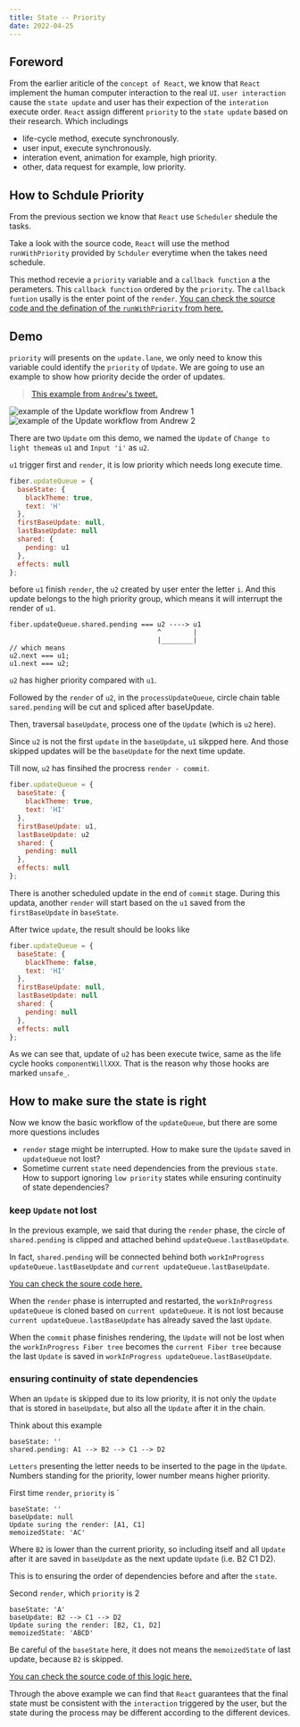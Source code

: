 ```yaml
---
title: State -- Priority
date: 2022-04-25
---
```


## Foreword

From the earlier ariticle of the `concept of React`, we know that `React` implement the human computer interaction to the real `UI`. `user interaction` cause the `state update` and user has their expection of the `interation` execute order. `React` assign different `priority` to the `state update` based on their research. Which includings

- life-cycle method, execute synchronously.
- user input, execute synchronously.
- interation event, animation for example, high priority.
- other, data request for example, low priority.

## How to Schdule Priority

From the previous section we know that `React` use `Scheduler` shedule the tasks.

Take a look with the source code, `React` will use the method `runWithPriority` provided by `Schduler` everytime when the takes need schedule.

This method recevie a `priority` variable and a `callback function` a the perameters. This `callback function` ordered by the `priority`. The `callback funtion` usally is the enter point of the `render`. [You can check the source code and the defination of the `runWithPriority` from here.](https://github.com/facebook/react/blob/970fa122d8188bafa600e9b5214833487fbf1092/packages/scheduler/src/Scheduler.js#L217)

## Demo

`priority` will presents on the `update.lane`, we only need to know this variable could identify the `priority` of `Update`. We are going to use an example to show how priority decide the order of updates.

> [This example from `Andrew`'s tweet.](https://twitter.com/acdlite/status/978412930973687808)

![example of the Update workflow from Andrew 1](../images/statepriority1.png)
![example of the Update workflow from Andrew 2](../images/statepriority2.png)

There are two `Update` om this demo, we named the `Update` of `Change to light theme`as `u1` and `Input 'i'` as `u2`.

`u1` trigger first and `render`, it is low priority which needs long execute time.

```js
fiber.updateQueue = {
  baseState: {
    blackTheme: true,
    text: 'H'
  },
  firstBaseUpdate: null,
  lastBaseUpdate: null
  shared: {
    pending: u1
  },
  effects: null
};
```

before `u1` finish `render`, the `u2` created by user enter the letter `i`. And this update belongs to the high priority group, which means it will interrupt the render of `u1`.

```
fiber.updateQueue.shared.pending === u2 ----> u1
                                     ^        |
                                     |________|
// which means
u2.next === u1;
u1.next === u2;
```

`u2` has higher priority compared with `u1`.

Followed by the `render` of `u2`, in the `processUpdateQueue`, circle chain table `sared.pending` will be cut and spliced after baseUpdate.

Then, traversal `baseUpdate`, process one of the `Update` (which is `u2` here).

Since `u2` is not the first `update` in the `baseUpdate`, `u1` sikpped here. And those skipped updates will be the `baseUpdate` for the next time update.

Till now, `u2` has finsihed the procress `render - commit`.

```js
fiber.updateQueue = {
  baseState: {
    blackTheme: true,
    text: 'HI'
  },
  firstBaseUpdate: u1,
  lastBaseUpdate: u2
  shared: {
    pending: null
  },
  effects: null
};
```

There is another scheduled update in the end of `commit` stage. During this updata, another `render` will start based on the `u1` saved from the `firstBaseUpdate` in `baseState`.

After twice `update`, the result should be looks like

```js
fiber.updateQueue = {
  baseState: {
    blackTheme: false,
    text: 'HI'
  },
  firstBaseUpdate: null,
  lastBaseUpdate: null
  shared: {
    pending: null
  },
  effects: null
};
```

As we can see that, update of `u2` has been execute twice, same as the life cycle hooks `componentWillXXX`. That is the reason why those hooks are marked `unsafe_`.

## How to make sure the state is right

Now we know the basic workflow of the `updateQueue`, but there are some more questions includes

- `render` stage might be interrupted. How to make sure the `Update` saved in `updateQueue` not lost?
- Sometime current `state` need dependencies from the previous `state`. How to support ignoring `low priority` states while ensuring continuity of state dependencies?

### keep `Update` not lost

In the previous example, we said that during the `render` phase, the circle of `shared.pending` is clipped and attached behind `updateQueue.lastBaseUpdate`.

In fact, `shared.pending` will be connected behind both `workInProgress updateQueue.lastBaseUpdate` and `current updateQueue.lastBaseUpdate`.

[You can check the soure code here.](https://github.com/facebook/react/blob/970fa122d8188bafa600e9b5214833487fbf1092/packages/react-reconciler/src/ReactUpdateQueue.new.js#L424)

When the `render` phase is interrupted and restarted, the `workInProgress updateQueue` is cloned based on `current updateQueue`. it is not lost because `current updateQueue.lastBaseUpdate` has already saved the last `Update`.

When the `commit` phase finishes rendering, the `Update` will not be lost when the `workInProgress Fiber tree` becomes the `current Fiber tree` because the last `Update` is saved in `workInProgress updateQueue.lastBaseUpdate`.

### ensuring continuity of state dependencies

When an `Update` is skipped due to its low priority, it is not only the `Update` that is stored in `baseUpdate`, but also all the `Update` after it in the chain.

Think about this example

```
baseState: ''
shared.pending: A1 --> B2 --> C1 --> D2
```

`Letters` presenting the letter needs to be inserted to the page in the `Update`. Numbers standing for the priority, lower number means higher priority.

First time `render`, `priority` is `

```
baseState: ''
baseUpdate: null
Update suring the render: [A1, C1]
memoizedState: 'AC'
```

Where `B2` is lower than the current priority, so including itself and all `Update` after it are saved in `baseUpdate` as the next update `Update` (i.e. B2 C1 D2).

This is to ensuring the order of dependencies before and after the `state`.

Second `render`, which `priority` is 2

```
baseState: 'A'
baseUpdate: B2 --> C1 --> D2
Update suring the render: [B2, C1, D2]
memoizedState: 'ABCD'
```

Be careful of the `baseState` here, it does not means the `memoizedState` of last update, because `B2` is skipped.

[You can check the source code of this logic here.](https://github.com/facebook/react/blob/970fa122d8188bafa600e9b5214833487fbf1092/packages/react-reconciler/src/ReactUpdateQueue.new.js#L479)

Through the above example we can find that `React` guarantees that the final state must be consistent with the `interaction` triggered by the user, but the state during the process may be different according to the different devices.
